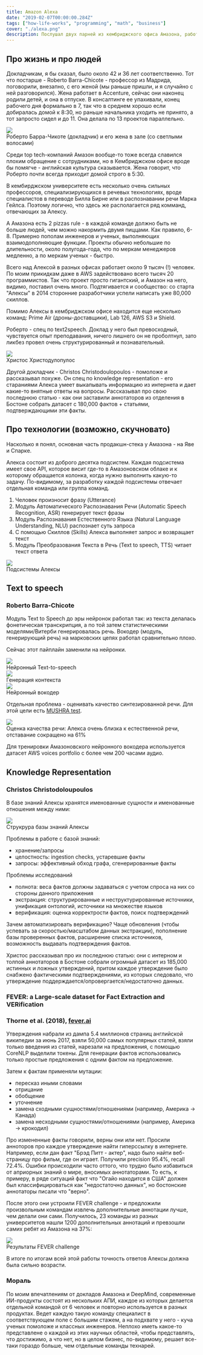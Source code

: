 ```yaml
---
title: Amazon Alexa
date: "2019-02-07T00:00:00.284Z"
tags: ["how-life-works", "programming", "math", "business"]
cover: "./alexa.png"
description: Послушал двух парней из кембриджского офиса Амазона, работающих над Алексой. Составил общее впечатление о том, каково оно - работать в Амазон.
---
```


<div>
  <h2>Про жизнь и про людей</h2>
  <p>
    Докладчикам, я бы сказал, было около 42 и 36 лет соответственно. Тот что постарше - Roberto Barra-Chicote -
    профессор из Мадрида, поговорили, внезапно, с его женой (мы раньше пришли, и я случайно с ней разговорился).
    Жена работает в Accenture, сейчас они наконец родили детей, и она в отпуске. В консалтинге ее упахивали,
    конец рабочего дня формально в 7, так что в среднем хорошо если добиралась домой к 8:30, но раньше начальника
    уходить не принято, а тот запросто сидел и до 11. Она делала по 13 проектов параллельно.
  </p>
  <img src="2019-02-08 09.48.24.jpg" class="img-responsive center-block"/>
  <div class="caption text-center">Роберто Барра-Чикоте (докладчик) и его жена в зале (со светлыми волосами)</div>
  <p>
    Среди top tech-компаний Амазон вообще-то тоже всегда славился плохим обращение с сотрудниками, но
    в Кембриджском офисе вроде бы помягче - английская культура сказывается. Жена говорит, что Роберто
    почти всегда приходит домой строго в 5:30.
  </p>
  <p>
    В кембирджском университете есть несколько очень сильных профессоров, специализирующихся в речевых технологиях,
    вроде специалистов в переводе Билла Бирне или в распознавании речи Марка Гейлса. Поэтому логично, что здесь
    же располагается ряд комманд, отвечающих за Алексу.
  </p>
  <p>
    А Амазона есть 2 pizzas rule - в каждой команде должно быть не больше людей, чем можно накормить двумя
    пиццами. Как правило, 6-8. Примерно пополам инженеров и ученых, выполняющих взаимодополняющие функции.
    Проекты обычно небольшие по длительности, около полугода-года, что по меркам менеджеров медленно, а по меркам
    ученых - быстро.
  </p>
  <p>
    Всего над Алексой в разных офисах работает около 9 тысяч (!) человек. По моим прикидкам даже в AWS
    задействовано всего тысяч 20 программистов. Так что проект просто гигантский, и Амазон на него, видимо,
    поставил очень много. Подтягивается и сообщество: со старта "Алексы" в 2014 сторонние разработчики успели
    написать уже 80,000 скиллов.
  </p>
  <p>
    Помимо Алексы в кембриджском офисе находится еще несколько команд: Prime Air (дроны-доставщики), Lab 126,
    AWS S3 и Shield.
  </p>
  <p>
    Роберто - спец по text2speech. Доклад у него был превосходный, чувствуется опыт преподавания, ничего лишнего
    он не проболтнул, зато ликбез провел очень структурированный и познавательный.
  </p>
  <img src="2019-02-08 09.48.51.jpg" class="img-responsive center-block"/>
  <div class="caption text-center">Христос Христодулопулос</div>
  <p>
    Другой докладчик - Christos Christodoulopoulos - помоложе и рассказывал похуже. Он спец по knowledge
    representation - его стараниями Алекса умеет выкапывать информацию из интернета и дает какие-то внятные ответы
    на вопросы. Рассказывал про свою последнюю статью - как они заставили аннотаторов из отделения в Бостоне
    собрать датасет с 180,000 фактов + статьями, подтверждающими эти факты.
  </p>
  <h2>Про технологии (возможно, скучновато)</h2>
  <p>
    Насколько я понял, основная часть продакшн-стека у Амазона - на Яве и Спарке.
  </p>
  <p>
    Алекса состоит из доброго десятка подсистем. Каждая подсистема имеет свое API, которое висит
    где-то в Амазоновском облаке и к которому обращается колонка, когда нужно выполнить какую-то
    задачу. По-видимому, за разработку каждой подсистемы отвечает отдельная команда или группа
    команд.
  </p>
  <ol>
    <li>Человек произносит фразу (Utterance)</li>
    <li>Модуль Автоматического Распознавания Речи (Automatic Speech Recognition, ASR) генерирует текст фразы</li>
    <li>Модуль Распознавания Естественного Языка (Natural Language Understanding, NLU) распознает суть запроса</li>
    <li>С помощью Скиллов (Skills) Алекса выполняет запрос и возвращает текст</li>
    <li>Модуль Преобразования Текста в Речь (Text to speech, TTS) читает текст ответа</li>
  </ol>
  <img src="2019-02-08 09.50.46.jpg" class="img-responsive center-block"/>
  <div class="caption text-center">Подсистемы Алексы</div>
  <h2>Text to speech</h2>
  <h3>Roberto Barra-Chicote</h3>
  <p>
    Модуль Text to Speech до эры нейронок работал так: из текста делалась фонетическая транскрипция,
    а по той затем статистическими моделями/Витерби генерировалась речь. Вокодер (модуль, генерирующий речь)
    на марковских цепях работал сравнительно плохо.
  </p>
  <p>
    Сейчас этот пайплайн заменили на нейронки.
  </p>
  <img src="2019-02-09 14.10.08.jpg" class="img-responsive center-block"/>
  <div class="caption text-center">Нейронный Text-to-speech</div>
  <img src="2019-02-08 09.50.00.jpg" class="img-responsive center-block"/>
  <div class="caption text-center">Генерация контекста</div>
  <img src="2019-02-08 09.50.12.jpg" class="img-responsive center-block"/>
  <div class="caption text-center">Нейронный вокодер</div>
  <p>
    Отдельная проблема - оценивать качество синтезированной речи. Для этой цели есть <a href="https://en.wikipedia.org/wiki/MUSHRA">MUSHRA test</a>.
  </p>
  <img src="2019-02-08 09.50.18.jpg" class="img-responsive center-block"/>
  <div class="caption text-center">
    Оценка качества речи: Алекса очень близка к естественной речи, отставание сокращено на 61%
  </div>
  <p>
    Для тренировки Амазоновского нейронного вокодера используется датасет AWS voices portfolio с более чем 200
    часами аудио.
  </p>
  <h2>Knowledge Representation</h2>
  <h3>Christos Christodoloupoulos</h3>
  <p>
    В базе знаний Алексы хранятся именованные сущности и именованные отношения между ними:
  </p>
  <img src="2019-02-08 09.51.28.jpg" class="img-responsive center-block"/>
  <div class="caption text-center">Струкрура базы знаний Алексы</div>
  <p>
    Проблемы в работе с базой знаний:
  </p>
  <ul>
    <li>хранение/запросы</li>
    <li>целостность: ingestion checks, устаревшие факты</li>
    <li>запросы: эффективный обход графа, сгенерированные факты</li>
  </ul>
  <p>
    Проблемы исследований
  </p>
  <ul>
    <li>полнота: веса фактов должны задаваться с учетом спроса на них со стороны данного приложения</li>
    <li>экстракция: структурированные и неструктурированные источники, унификация онтологий, источники на множестве языков</li>
    <li>верификация: оценка корректрости фактов, поиск подтверждений</li>
  </ul>
  <p>
    Зачем автоматизировать верификацию?
    Чаще обновления (чтобы успевать за скоростью/масштабом данных экстракции), пополнение базы проверенных фактов,
    расширение списка источников, возможность выдавать подтверждения фактов.
  </p>
  <p>
    Христос рассказывал про их последнюю статью: они с интерном и толпой аннотаторов в Бостоне
    собрали огромный датасет из 185,000 истинных и ложных утверждений, притом каждое утверждение было
    снабжено фактическими подтверждениями, из которых следовало, что утверждение
    поддерждается/опровергается/недостаточно данных.
  </p>
  <h3>
    FEVER: a Large-scale dataset for Fact Extraction and VERification
  </h3>
  <h3>Thorne et al. (2018), <a href="http://fever.ai">fever.ai</a></h3>
  <p>
    Утверждения набрали из дампа 5.4 миллионов страниц английской википедии за июнь 2017,
    взяли 50,000 самых популярных статей, взяли только введения из статей, нарезали на предложения,
    с помощью CoreNLP выделили токены. Для генерации фактов использовались только простые предложения
    с одним фактом на предложение.
  </p>
  <p>
    Затем к фактам применяли мутации:
  </p>
  <ul>
    <li>пересказ иными словами</li>
    <li>отрицание</li>
    <li>обобщение</li>
    <li>уточнение</li>
    <li>замена сходными сущностями/отношениями (например, Америка -> Канада)</li>
    <li>замена несходными сущностями/отношениями (например, Америка -> крокодил)</li>
  </ul>
  <p>
    Про измененные факты говорили, верны они или нет. Просили анноторов про каждое утверждение найти гиперссылку
    в интернете. Например, если дан факт "Брэд Питт - актер", надо было найти веб-страницу про фильм, где он
    играет. Получили precision 95.4%, recall 72.4%. Ошибки происходили часто оттого, что трудно было избавиться от
    априорных знаний о мире, вносимых аннотаторами. То есть, к примеру, в ряде ситуаций факт что "Огайо находится
    в США" должен был классифицироваться как "недостаточно данных", но бостонские аннотаторы писали что "верно".
  </p>
  <p>
    После этого они устроили FEVER challenge - и предложили произвольным командам извлечь дополнительные аннотации
    лучше, чем делали они сами. Получилось, 23 команды из разных университетов нашли 1200 дополнительных аннотаций
    и превзошли самих ребят из Амазона на 37%:
  </p>
  <img src="2019-02-08 09.51.07.jpg" class="img-responsive center-block"/>
  <div class="caption text-center">Результаты FEVER challenge</div>
  <p>В итоге по итогам всей этой работы точность ответов Алексы должна была сильно возрасти.</p>
  <h3>Мораль</h3>
  <p>
    По моим впечатлениям от докладов Амазона и DeepMind, современные ИИ-продукты состоят из нескольких АПИ, каждое
    из которых делается отдельной командой от 6 человек и повторно используется в разных продуктах. Ведет каждую
    такую команду специалист в соответствующем поле с большим стажем, а на подхвате у него - куча ученых помоложе
    и классных инженеров. Неплохо иметь какое-то представлене о каждой из этих научных областей, чтобы
    представлять, что достижимо, а что нет, но в целом бизнес, по-видимому, решает все-таки гораздо больше, чем
    отдельные команды технарей.
  </p>
</div>